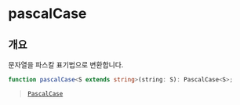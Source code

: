 # pascalCase

## 개요

문자열을 파스칼 표기법으로 변환합니다.

```ts
function pascalCase<S extends string>(string: S): PascalCase<S>;
```

> [`PascalCase`](/api/types/pascal-case/)
